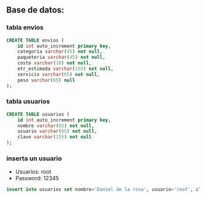 ## Base de datos:

### tabla envios
``` sql
CREATE TABLE envios (
	id int auto_increment primary key, 
    categoria varchar(45) not null,
    paqueteria varchar(45) not null,
    costo varchar(10) not null,
    etr_estimada varchar(155) not null,
    servicio varchar(65) not null,
    peso varchar(65) null
);
```
### tabla usuarios
``` sql
CREATE TABLE usuarios (
	id int auto_increment primary key,
    nombre varchar(65) not null,
    usuario varchar(65) not null,
    clave varchar(155) not null
);
```
### inserta un usuario
- Usuarios: root
- Password: 12345

``` sql
insert into usuarios set nombre='Daniel de la rosa', usuario='root', clave='$2y$10$AEp7FHFWF0F050Jkh.7dz.UJS/73MDFDdI3e4T6AqNHVOLk8ptGFu';
```
